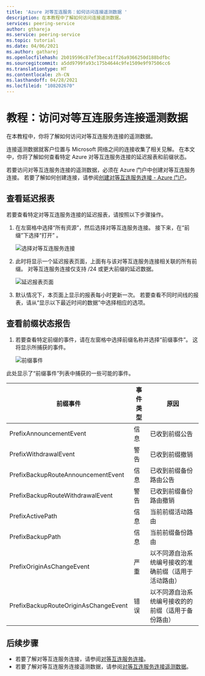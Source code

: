 ```yaml
---
title: 'Azure 对等互连服务：如何访问连接遥测数据 '
description: 在本教程中了解如何访问连接遥测数据。
services: peering-service
author: gthareja
ms.service: peering-service
ms.topic: tutorial
ms.date: 04/06/2021
ms.author: gatharej
ms.openlocfilehash: 2b019596c87ef3beca1ff26a9366250d188bdfbc
ms.sourcegitcommit: a5dd9799fa93c175b4644c9fe1509e9f97506cc6
ms.translationtype: HT
ms.contentlocale: zh-CN
ms.lasthandoff: 04/28/2021
ms.locfileid: "108202670"
---
```

# <a name="tutorial-accessing-peering-service-connection-telemetry"></a>教程：访问对等互连服务连接遥测数据

 在本教程中，你将了解如何访问对等互连服务连接的遥测数据。
 
 连接遥测数据就客户位置与 Microsoft 网络之间的连接收集了相关见解。 在本文中，你将了解如何查看特定 Azure 对等互连服务连接的延迟报表和前缀状态。 

若要访问对等互连服务连接的遥测数据，必须在 Azure 门户中创建对等互连服务连接。 若要了解如何创建连接，请参阅[创建对等互连服务连接 - Azure 门户](azure-portal.md)。


## <a name="view-a-latency-report"></a>查看延迟报表

若要查看特定对等互连服务连接的延迟报表，请按照以下步骤操作。

1. 在左窗格中选择“所有资源”，然后选择对等互连服务连接。 接下来，在“前缀”下选择“打开” 。 

   ![选择对等互连服务连接](./media/peering-service-measure/peering-service-measure-menu.png)

2. 此时将显示一个延迟报表页面，上面有与该对等互连服务连接相关联的所有前缀。 对等互连服务连接仅支持 /24 或更大前缀的延迟数据。

      ![延迟报表页面](./media/peering-service-measure/peering-service-latency-report.png)

3. 默认情况下，本页面上显示的报表每小时更新一次。 若要查看不同时间线的报表，请从“显示以下最近时间的数据”中选择相应的选项。 

## <a name="view-prefix-state-report"></a>查看前缀状态报告

1. 若要查看特定前缀的事件，请在左窗格中选择前缀名称并选择“前缀事件”。 这将显示所捕获的事件。


   ![前缀事件](./media/peering-service-measure/peering-service-prefix-event.png)

 此处显示了“前缀事件”列表中捕获的一些可能的事件。

| **前缀事件** | **事件类型**|**原因**|
|-----------|---------|---------|
| PrefixAnnouncementEvent |信息|已收到前缀公告|
| PrefixWithdrawalEvent|警告| 已收到前缀撤销 |
| PrefixBackupRouteAnnouncementEvent |信息|已收到前缀备份路由公告 |
| PrefixBackupRouteWithdrawalEvent|警告|已收到前缀备份路由撤销 |
| PrefixActivePath |信息| 当前前缀活动路由   |
| PrefixBackupPath | 信息|当前前缀备份路由   |
| PrefixOriginAsChangeEvent|严重| 以不同源自治系统编号接收的准确前缀（适用于活动路由）| 
| PrefixBackupRouteOriginAsChangeEvent  | 错误|以不同源自治系统编号接收的的前缀（适用于备份路由）  |

## <a name="next-steps"></a>后续步骤

- 若要了解对等互连服务连接，请参阅[对等互连服务连接](connection.md)。
- 若要了解对等互连服务连接遥测数据，请参阅[对等互连服务连接遥测数据](connection-telemetry.md)。
